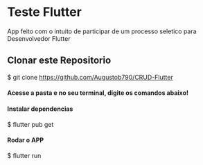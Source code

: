 # Teste Flutter

App feito com o intuito de participar de um processo seletico para Desenvolvedor Flutter

## Clonar este Repositorio
$ git clone https://github.com/Augustob790/CRUD-Flutter

#### Acesse a pasta e no seu terminal, digite os comandos abaixo!

#### Instalar dependencias
$ flutter pub get

#### Rodar o APP
$ flutter run

